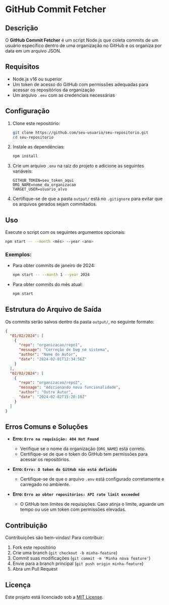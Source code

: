# GitHub Commit Fetcher

## Descrição

O **GitHub Commit Fetcher** é um script Node.js que coleta commits de um usuário específico dentro de uma organização no GitHub e os organiza por data em um arquivo JSON.

## Requisitos

- Node.js v16 ou superior
- Um token de acesso do GitHub com permissões adequadas para acessar os repositórios da organização
- Um arquivo `.env` com as credenciais necessárias

## Configuração

1. Clone este repositório:

   ```bash
   git clone https://github.com/seu-usuario/seu-repositorio.git
   cd seu-repositorio
   ```

2. Instale as dependências:

   ```bash
   npm install
   ```

3. Crie um arquivo `.env` na raiz do projeto e adicione as seguintes variáveis:

   ```env
   GITHUB_TOKEN=seu_token_aqui
   ORG_NAME=nome_da_organizacao
   TARGET_USER=usuario_alvo
   ```

4. Certifique-se de que a pasta `output/` está no `.gitignore` para evitar que os arquivos gerados sejam commitados.

## Uso

Execute o script com os seguintes argumentos opcionais:

```bash
npm start -- --month <mês> --year <ano>
```

### Exemplos:

- Para obter commits de janeiro de 2024:
  ```bash
  npm start -- --month 1 --year 2024
  ```
- Para obter commits do mês atual:
  ```bash
  npm start
  ```

## Estrutura do Arquivo de Saída

Os commits serão salvos dentro da pasta `output/`, no seguinte formato:

```json
{
  "01/02/2024": [
    {
      "repo": "organizacao/repo1",
      "message": "Correção de bug no sistema",
      "author": "Nome do Autor",
      "date": "2024-02-01T12:34:56Z"
    }
  ],
  "02/02/2024": [
    {
      "repo": "organizacao/repo2",
      "message": "Adicionando nova funcionalidade",
      "author": "Outro Autor",
      "date": "2024-02-02T15:20:10Z"
    }
  ]
}
```

## Erros Comuns e Soluções

- **Erro: `Erro na requisição: 404 Not Found`**
  - Verifique se o nome da organização (`ORG_NAME`) está correto.
  - Certifique-se de que o token do GitHub tem permissões para acessar os repositórios.

- **Erro: `Erro: O token do GitHub não está definido`**
  - Certifique-se de que o arquivo `.env` está configurado corretamente e carregado no ambiente.

- **Erro: `Erro ao obter repositórios: API rate limit exceeded`**
  - O GitHub tem limites de requisições. Caso atinja o limite, aguarde um tempo ou use um token com permissões elevadas.

## Contribuição

Contribuições são bem-vindas! Para contribuir:

1. Fork este repositório
2. Crie uma branch (`git checkout -b minha-feature`)
3. Commit suas modificações (`git commit -m 'Minha nova feature'`)
4. Envie para a branch principal (`git push origin minha-feature`)
5. Abra um Pull Request

## Licença

Este projeto está licenciado sob a [MIT License](LICENSE).

